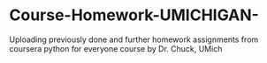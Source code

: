 # Course-Homework-UMICHIGAN-
Uploading previously done and further homework assignments from coursera python for everyone course by Dr. Chuck, UMich 
